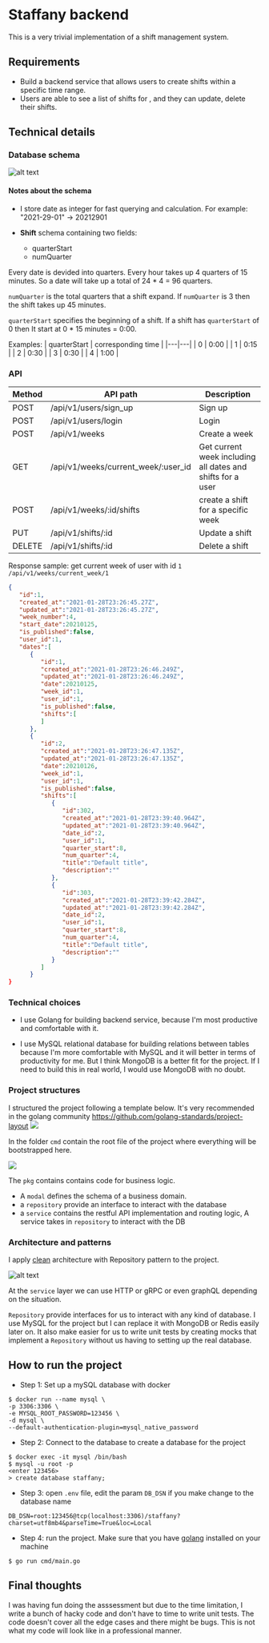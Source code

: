 # Staffany backend

This is a very trivial implementation of a shift management system. 

## Requirements
- Build a backend service that allows users to create shifts within a specific time range.
- Users are able to see a list of shifts for , and they can update, delete their shifts.

## Technical details
### Database schema
![alt text](images/staffany.png)
#### Notes about the schema
- I store date as integer for fast querying and calculation. For example: "2021-29-01" -> 20212901
  
- **Shift** schema containing two fields:
  - quarterStart 
  - numQuarter

Every date is devided into quarters. Every hour takes up 4 quarters of 15 minutes.
So a date will take up a total of 24 * 4 = 96 quarters.

`numQuarter` is the total quarters that a shift expand. If `numQuarter` is 3 then the shift takes up 45 minutes.

`quarterStart` specifies the beginning of a shift. If a shift has `quarterStart` of 0 then It start at 0 * 15 minutes = 0:00.

Examples:
| quarterStart  | corresponding time   |
|---|---|
|  0 | 0:00  |
|  1 | 0:15  |
|  2 | 0:30  |
|  3 | 0:30  |
| 4 | 1:00  |

### API 
| Method      | API path 	| Description| 
| ----------- | ----------- | -----------|
|POST 			| /api/v1/users/sign_up      | Sign up |
|POST | /api/v1/users/login        | Login |
|POST | /api/v1/weeks            | Create a week |
|GET  | /api/v1/weeks/current_week/:user_id| Get current week including all dates and shifts for a user |
|POST | /api/v1/weeks/:id/shifts   | create a shift for a specific week |
|PUT  | /api/v1/shifts/:id         | Update a shift |
|DELETE|/api/v1/shifts/:id       |Delete a shift |

Response sample: get current week of user with id `1` `/api/v1/weeks/current_week/1`
```json
{
   "id":1,
   "created_at":"2021-01-28T23:26:45.27Z",
   "updated_at":"2021-01-28T23:26:45.27Z",
   "week_number":4,
   "start_date":20210125,
   "is_published":false,
   "user_id":1,
   "dates":[
      {
         "id":1,
         "created_at":"2021-01-28T23:26:46.249Z",
         "updated_at":"2021-01-28T23:26:46.249Z",
         "date":20210125,
         "week_id":1,
         "user_id":1,
         "is_published":false,
         "shifts":[    
         ]
      },
      {
         "id":2,
         "created_at":"2021-01-28T23:26:47.135Z",
         "updated_at":"2021-01-28T23:26:47.135Z",
         "date":20210126,
         "week_id":1,
         "user_id":1,
         "is_published":false,
         "shifts":[
            {
               "id":302,
               "created_at":"2021-01-28T23:39:40.964Z",
               "updated_at":"2021-01-28T23:39:40.964Z",
               "date_id":2,
               "user_id":1,
               "quarter_start":8,
               "num_quarter":4,
               "title":"Default title",
               "description":""
            },
            {
               "id":303,
               "created_at":"2021-01-28T23:39:42.284Z",
               "updated_at":"2021-01-28T23:39:42.284Z",
               "date_id":2,
               "user_id":1,
               "quarter_start":8,
               "num_quarter":4,
               "title":"Default title",
               "description":""
            }
         ]
      }
}
```


### Technical choices
- I use Golang for building backend service, because I'm most productive and comfortable with it.

- I use MySQL relational database for building relations between tables because I'm more comfortable with MySQL and it will better in terms of productivity for me. But I think MongoDB is a better fit for the project. If I need to build this in real world, I would use MongoDB with no doubt.


### Project structures
I structured the project following a template below. It's very recommended in the golang community
https://github.com/golang-standards/project-layout
![](images/readme/2021-01-29-07-06-18.png)

In the folder `cmd` contain the root file of the project where everything will be bootstrapped here.

![](images/readme/2021-01-29-07-11-58.png)

The `pkg` contains contains code for business logic. 
 - A `modal` defines the schema of a business domain.
 - a `repository` provide an interface to interact with the database
 - a `service` contains the restful API implementation and routing logic, A service takes in `repository` to interact with the DB


### Architecture and patterns
I apply [clean](https://blog.cleancoder.com/uncle-bob/2012/08/13/the-clean-architecture.html) architecture with Repository pattern to the project.


![alt text](images/staffanyv2.png)

At the `service` layer we can use HTTP or gRPC or even graphQL depending on the situation.

`Repository` provide interfaces for us to interact with any kind of database.
I use MySQL for the project but I can replace it with MongoDB or Redis easily later on. It also make easier for us to write unit tests by creating mocks that implement a `Repository` without us having to setting up the real database.


## How to run the project
- Step 1: Set up a mySQL database with docker
```
$ docker run --name mysql \
-p 3306:3306 \
-e MYSQL_ROOT_PASSWORD=123456 \
-d mysql \
--default-authentication-plugin=mysql_native_password
```
- Step 2: Connect to the database to create a database for the project
```
$ docker exec -it mysql /bin/bash
$ mysql -u root -p
<enter 123456>
> create database staffany;
```
- Step 3: open `.env` file, edit the param `DB_DSN` if you make change to the database name
```
DB_DSN=root:123456@tcp(localhost:3306)/staffany?charset=utf8mb4&parseTime=True&loc=Local
```
- Step 4: run the project. Make sure that you have [golang](https://golang.org/) installed on your machine 
```
$ go run cmd/main.go
```

## Final thoughts
I was having fun doing the asssessment but due to the time limitation, I write a bunch of hacky code and don't have to time to write unit tests. The code doesn't cover all the edge cases and there might be bugs. This is not what my code will look like in a professional manner.


